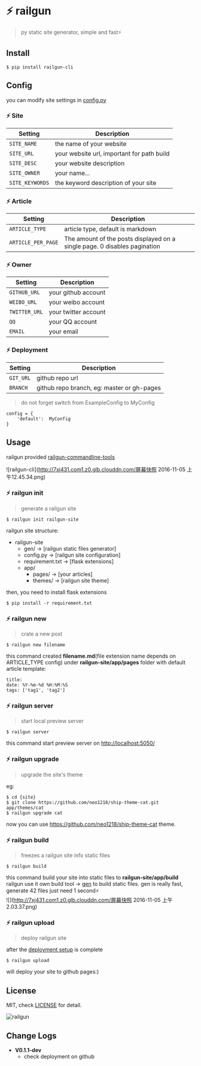 # ⚡️ railgun

> py static site generator, simple and fast⚡️

## Install

    $ pip install railgun-cli

## Config
you can modify site settings in [config.py](https://github.com/neo1218/railgun/blob/master/site/config.py)

### ⚡️ Site

Setting | Description
--- | ---
`SITE_NAME` | the name of your website
`SITE_URL` | your website url, important for path build
`SITE_DESC` | your website description
`SITE_OWNER` | your name...
`SITE_KEYWORDS` | the keyword description of your site

### ⚡️ Article

Setting | Description
--- | ---
`ARTICLE_TYPE` | article type, default is markdown
`ARTICLE_PER_PAGE` | The amount of the posts displayed on a single page. 0 disables pagination

### ⚡️ Owner

Setting | Description
--- | ---
`GITHUB_URL` | your github account
`WEIBO_URL` | your weibo account
`TWITTER_URL` | your twitter account
`QQ` | your QQ account
`EMAIL` | your email

### ⚡️ Deployment

Setting | Description
--- | ---
`GIT_URL`| github repo url
`BRANCH`| github repo branch, eg: master or gh-pages


> do not forget switch from ExampleConfig to MyConfig

```
config = {
    'default':  MyConfig
}
```

## Usage
railgun provided [railgun-commandline-tools](https://github.com/neo1218/railgun/blob/master/cli/railgun.py)

![railgun-cli](http://7xj431.com1.z0.glb.clouddn.com/屏幕快照 2016-11-05 上午12.45.34.png)

### ⚡️ railgun init
> generate a railgun site

```
$ railgun init railgun-site
```

railgun site structure:

+ railgun-site
    +  gen/ -> [railgun static files generator]
    +  config.py -> [railgun site configuration]
    +  requirement.txt -> [flask extensions]
    + app/
        +  pages/ -> [your articles]
        +  themes/ -> [railgun site theme]

then, you need to install flask extensions

    $ pip install -r requirement.txt

### ⚡️ railgun new
> crate a new post

```
$ railgun new filename
```

this command created **filename.md**(file extension name depends on ARTICLE_TYPE config) under **railgun-site/app/pages** folder with default article template:

```
title:
date: %Y-%m-%d %H:%M:%S
tags: ['tag1', 'tag2']
```

### ⚡️ railgun server
> start local preview server

```
$ railgun server
```

this command start preview server on [http://localhost:5050/](http://localhost:5050/)

### ⚡️ railgun upgrade
> upgrade the site's theme

eg:

```
$ cd {site}
$ git clone https://github.com/neo1218/ship-theme-cat.git app/themes/cat
$ railgun upgrade cat
```

now you can use https://github.com/neo1218/ship-theme-cat theme.

### ⚡️ railgun build
> freezes a railgun site info static files

```
$ railgun build
```

this command build your site into static files to **railgun-site/app/build**
<br/>
railgun use it own build tool -> [gen](https://github.com/neo1218/railgun/tree/master/gen) to build static files. gen is really fast, generate 42 files just need 1 second⚡️ <br/>
![](http://7xj431.com1.z0.glb.clouddn.com/屏幕快照 2016-11-05 上午2.03.37.png)

### ⚡️ railgun upload
> deploy railgun site

after the [deployment setup](https://github.com/neo1218/railgun#️-deployment) is complete

```
$ railgun upload
```

will deploy your site to github pages:)

## License
MIT, check [LICENSE](https://github.com/neo1218/railgun/blob/master/LICENSE) for detail.

![railgun](https://cloud.githubusercontent.com/assets/10671733/20017054/f80f9706-a2fc-11e6-9a56-72e7b73c5320.png)

## Change Logs
+ **V0.1.1-dev**
    - check deployment on github

